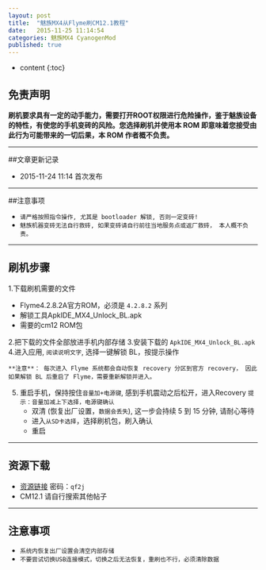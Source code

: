 ```yaml
---
layout: post
title:  "魅族MX4从Flyme刷CM12.1教程"
date:   2015-11-25 11:14:54
categories: 魅族MX4 CyanogenMod
published: true
---
```


* content
{:toc}


## 免责声明

**刷机要求具有一定的动手能力，需要打开ROOT权限进行危险操作，鉴于魅族设备的特性，有使您的手机变砖的风险。您选择刷机并使用本 ROM 即意味着您接受由此行为可能带来的一切后果，本 ROM 作者概不负责。**

---

##文章更新记录

* 2015-11-24 11:14	 首次发布

---

##注意事项
* `请严格按照指令操作, 尤其是 bootloader 解锁, 否则一定变砖!`
* `魅族机器变砖无法自行救砖, 如果变砖请自行前往当地服务点或返厂救砖， 本人概不负责。`

---

## 刷机步骤
1.下载刷机需要的文件
 + Flyme4.2.8.2A官方ROM，必须是 `4.2.8.2` 系列
 + 解锁工具ApkIDE_MX4_Unlock_BL.apk
 + 需要的cm12 ROM包

2.把下载的文件全部放进手机内部存储
3.安装下载的 `ApkIDE_MX4_Unlock_BL.apk`
4.进入应用, `阅读说明文字`, 选择一键解锁 BL，按提示操作

`**注意**： 每次进入 Flyme 系统都会自动恢复 recovery 分区到官方 recovery， 因此如果解锁 BL 后重启了 Flyme，需要重新解锁并进入。`

5. 重启手机，保持按住`音量加+电源键`, 感到手机震动之后松开，进入Recovery
  `提示：音量加减上下选择，电源键确认`
	* 双清 (恢复出厂设置，`数据会丢失`), 这一步会持续 5 到 15 分钟, 请耐心等待
	* 进入`从SD卡选择`，选择刷机包，刷入确认
	* 重启

---

## 资源下载

*  [资源链接](http://pan.baidu.com/s/1o6IlFUq) 密码：`qf2j`
*  CM12.1 请自行搜索其他帖子

---

## 注意事项

* `系统内恢复出厂设置会清空内部存储`
* `不要尝试切换USB连接模式，切换之后无法恢复，重刷也不行，必须清除数据`


